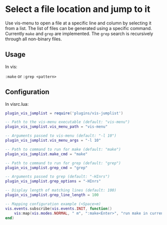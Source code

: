 # Select a file location and jump to it

Use vis-menu to open a file at a specific line and column by selecting it from a list.
The list of files can be generated using a specific command. Currently `make` and `grep`
are implemented. The `grep` search is recursively through all non-binary files.

## Usage

In vis:

`:make` or `:grep <pattern>`

## Configuration

In visrc.lua:

```lua
plugin_vis_jumplist = require('plugins/vis-jumplist')

-- Path to the vis-menu executable (default: "vis-menu")
plugin_vis_jumplist.vis_menu_path = "vis-menu"

-- Arguments passed to vis-menu (default: "-l 10")
plugin_vis_jumplist.vis_menu_args = "-l 10"

-- Path to command to run for make (default: "make")
plugin_vis_jumplist.make_cmd = "make"

-- Path to command to run for grep (default: "grep")
plugin_vis_jumplist.grep_cmd = "grep"

-- Arguments passed to grep (default: "-HInrs")
plugin_vis_jumplist.grep_options = "-HInrs"

-- Display length of matching lines (default: 100)
plugin_vis_jumplist.grep_line_length = 100

-- Mapping configuration example (<Space>m)
vis.events.subscribe(vis.events.INIT, function()
    vis:map(vis.modes.NORMAL, " m", ":make<Enter>", "run make in current dir")
end)
```
